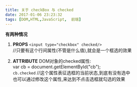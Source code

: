 ```yaml
---
title: 关于 checkBox 与 checked
date: 2017-01-06 23:23:32
tags: [DOM,HTML,JavaScript,  前端]
---
```

**有两种情况**

1. **PROPS**
	`<input type="checkbox" checked/>`  
	//只要有这个行间属性(不管是什么值),就会是一个框选的效果
	
2. **ATTRIBUTE**
	DOM对象的checked属性:  
	var cb = document.getElementById("cb");  
	`cb.checked` //这个属性表征选框的当前状态,到底有没有选中  
	也可以通过修改这个属性,来达到不点击选框就勾选的效果